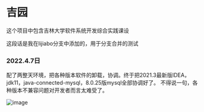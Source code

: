 # 吉园
这个项目中包含吉林大学软件系统开发综合实践课设

这段话是我在lijiabo分支中添加的，用于分支合并的测试


### 2022.4.7日
配了两整天环境，把各种版本软件的卸载，协调。终于把2021.3最新版IDEA，jdk11，java-connected-mysql，8.0.25版mysql全部协调好了。
不得说一句，各种版本不兼容问题对开发者而言太难受了。

![image](https://user-images.githubusercontent.com/78149477/162158404-b3ab75cd-59d6-4574-8fe4-cb5dfcb32153.png)

